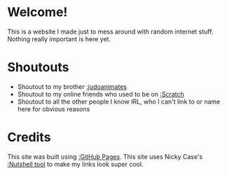 <script src="https://cdn.jsdelivr.net/gh/ncase/nutshell/nutshell.js"></script>
<script>
Nutshell.setOptions({
    startOnLoad: true,
    lang: 'en',
    dontEmbedHeadings: true,
});
</script>

# Welcome! 
This is a website I made just to mess around with random internet stuff. Nothing really important is here yet. 

# Shoutouts
* Shoutout to my brother [:judoanimates](https://youtube.com/@judoanimates)
* Shoutout to my online friends who used to be on [:Scratch](https://scratch.mit.edu)
* Shoutout to all the other people I know IRL, who I can't link to or name here for obvious reasons

# Credits
This site was built using [:GitHub Pages](https://pages.github.com).
This site uses Nicky Case's [:Nutshell tool](https://ncase.me/nutshell/#WhatIsNutshell) to make my links look super cool.

